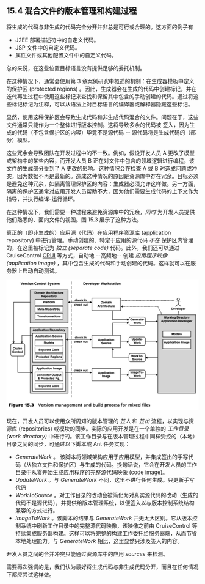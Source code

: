 ## 15.4 混合文件的版本管理和构建过程
将生成的代码与非生成的代码完全分开并非总是可行或合理的。这方面的例子有
- J2EE 部署描述符中的自定义代码。
- JSP 文件中的自定义代码。
- 属性文件或其他配置文件中的自定义代码。

 总的来说，在这些位置目标语言没有提供足够的委托机制。

在这种情况下，通常会使用第 3 章案例研究中概述的机制：在生成器模板中定义的保护区 (protected regions) 。因此，生成器会在生成的代码中创建标记，并在迭代再生过程中使用这些标记来查找和保留其中包含的手动创建的代码。通过将这些标记标记为注释，可以从语法上对目标语言的编译器或解释器隐藏这些标记。

显然，使用这种保护区会导致生成代码和非生成代码混合的文件。问题在于，这些文件通常只能作为一个整体进行版本控制。这将导致多余的代码被 签入，因为生成的代码（不包含保护区的内容）毕竟不是源代码 -- 源代码将是生成代码的（部分）模型。

这些冗余会导致团队在开发过程中的不一致。例如，假设开发人员 A 更改了模型或架构中的某些内容，而开发人员 B 正在对文件中包含的领域逻辑进行编程，该文件的生成部分受到了 A 更改的影响。这种情况会在检查 A 或 B 时造成问题或冲突，因为数据不再是最新的。造成这种情况的原因是资源库中存在冗余。目标必须是避免这种冗余，如隔离管理保护区的内容：生成器必须允许这样做。另一方面，隔离的保护区通常对应用开发人员帮助不大，因为他们需要生成代码的上下文作为指导，并执行编译-运行循环。

在这种情况下，我们需要一种过程来避免资源库中的冗余，*同时* 为开发人员提供他们熟悉的、面向文件的视图。图 15.3 展示了这种方法。

真正的（即非生成的）应用源（代码）在应用程序资源库 (application repository) 中进行管理。手动创建的、特定于应用的源代码 *不在* 保护区内管理的，在这里被标记为 *独立 (separate code)* 代码。此外，我们还可以通过 CruiseControl [CRUI](../ref.md#crui) 等方式，自动地 --高频地-- 创建 *应用程序映像 (application image)* ，其中包含生成的代码和手动创建的代码。这样就可以在服务器上启动自动测试。

![Figure 15.3](../img/f15.3.png)

现在，开发人员可以使用众所周知的版本管理的 *签入* 和 *签出* 流程，以实现与资源库 (repositories) 或模块的同步。实际的应用开发是在一个单独的 *工作目录 (work directory)* 中进行的。该工作目录与在版本管理过程中同样受控的（本地）目录之间的同步，可通过以下脚本或 Ant 任务实现：

- *GenerateWork* 。 该脚本将领域架构应用于应用模型，并集成签出的手写代码（从独立文件和保护区）与生成的代码。换句话说，它会在开发人员的工作目录中从零开始生成应用程序的完整源代码映像 (code image)。
- *UpdateWork* 。与 *GenerateWork* 不同，这里不进行任何生成。只更新手写代码
- *WorkToSource* 。对工作目录的改动会被简化为对真实源代码的改动（生成的代码不是源代码），并提供给版本管理系统，以便签入以与版本控制系统结构兼容的方式进行。
- *ImageToWork* 。该脚本的结果与 *GenerateWork* 并无太大区别。它从版本控制系统中刷新工作目录中的完整源代码映像，该映像之前由 CruiseControl 等持续集成服务器构建。这样可以将完整的构建工作委托给服务器端，从而节省本地处理能力。与 *GenerateWork* 相比，这里显然只涉及签入的内容。

开发人员之间的合并冲突只能通过资源库中的应用 *sources* 来检测。

需要再次强调的是，我们认为最好将生成代码与非生成代码分开，而且在任何情况下都应尝试这样做。
